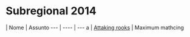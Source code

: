 Subregional 2014
================

   | Nome | Assunto
    --- | ---- | ---
a | [Attaking rooks](https://icpcarchive.ecs.baylor.edu/index.php?option=com_onlinejudge&Itemid=8&category=615&page=show_problem&problem=4536)               | Maximum mathcing
